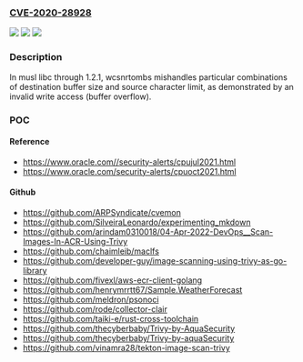 ### [CVE-2020-28928](https://cve.mitre.org/cgi-bin/cvename.cgi?name=CVE-2020-28928)
![](https://img.shields.io/static/v1?label=Product&message=n%2Fa&color=blue)
![](https://img.shields.io/static/v1?label=Version&message=n%2Fa&color=blue)
![](https://img.shields.io/static/v1?label=Vulnerability&message=n%2Fa&color=brighgreen)

### Description

In musl libc through 1.2.1, wcsnrtombs mishandles particular combinations of destination buffer size and source character limit, as demonstrated by an invalid write access (buffer overflow).

### POC

#### Reference
- https://www.oracle.com//security-alerts/cpujul2021.html
- https://www.oracle.com/security-alerts/cpuoct2021.html

#### Github
- https://github.com/ARPSyndicate/cvemon
- https://github.com/SilveiraLeonardo/experimenting_mkdown
- https://github.com/arindam0310018/04-Apr-2022-DevOps__Scan-Images-In-ACR-Using-Trivy
- https://github.com/chaimleib/maclfs
- https://github.com/developer-guy/image-scanning-using-trivy-as-go-library
- https://github.com/fivexl/aws-ecr-client-golang
- https://github.com/henrymrrtt67/Sample.WeatherForecast
- https://github.com/meldron/psonoci
- https://github.com/rode/collector-clair
- https://github.com/taiki-e/rust-cross-toolchain
- https://github.com/thecyberbaby/Trivy-by-AquaSecurity
- https://github.com/thecyberbaby/Trivy-by-aquaSecurity
- https://github.com/vinamra28/tekton-image-scan-trivy

